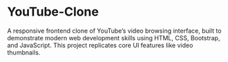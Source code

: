 # YouTube-Clone
A responsive frontend clone of YouTube’s video browsing interface, built to demonstrate modern web development skills using HTML, CSS, Bootstrap, and JavaScript. This project replicates core UI features like video thumbnails.
